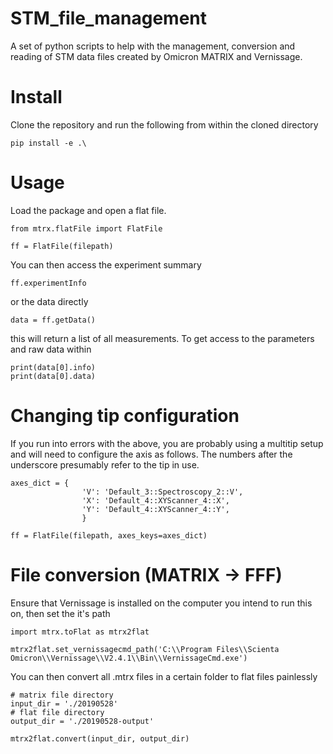 # STM_file_management
A set of python scripts to help with the management, conversion and reading of STM data files created by Omicron MATRIX and Vernissage.

# Install
Clone the repository and run the following from within the cloned directory
```
pip install -e .\
```

# Usage
Load the package and open a flat file.
```
from mtrx.flatFile import FlatFile

ff = FlatFile(filepath)
```

You can then access the experiment summary
```
ff.experimentInfo
```
or the data directly
```
data = ff.getData()
```
this will return a list of all measurements. To get access to the parameters and raw data within
```
print(data[0].info)
print(data[0].data)
```

# Changing tip configuration
If you run into errors with the above, you are probably using a multitip setup and will need to configure the axis as follows. The numbers after the underscore presumably refer to the tip in use.

```
axes_dict = {
                'V': 'Default_3::Spectroscopy_2::V',
                'X': 'Default_4::XYScanner_4::X',
                'Y': 'Default_4::XYScanner_4::Y',
                }

ff = FlatFile(filepath, axes_keys=axes_dict)
```

# File conversion (MATRIX -> FFF)
Ensure that Vernissage is installed on the computer you intend to run this on, then set the it's path
```
import mtrx.toFlat as mtrx2flat

mtrx2flat.set_vernissagecmd_path('C:\\Program Files\\Scienta Omicron\\Vernissage\\V2.4.1\\Bin\\VernissageCmd.exe')
```

You can then convert all .mtrx files in a certain folder to flat files painlessly
```
# matrix file directory
input_dir = './20190528'
# flat file directory
output_dir = './20190528-output'

mtrx2flat.convert(input_dir, output_dir)
```
